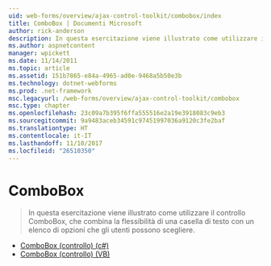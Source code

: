 ```yaml
---
uid: web-forms/overview/ajax-control-toolkit/combobox/index
title: ComboBox | Documenti Microsoft
author: rick-anderson
description: In questa esercitazione viene illustrato come utilizzare il controllo ComboBox, che combina la flessibilità di una casella di testo con un elenco di opzioni che gli utenti possono scegliere.
ms.author: aspnetcontent
manager: wpickett
ms.date: 11/14/2011
ms.topic: article
ms.assetid: 151b7865-e84a-4965-ad0e-9468a5b50e3b
ms.technology: dotnet-webforms
ms.prod: .net-framework
msc.legacyurl: /web-forms/overview/ajax-control-toolkit/combobox
msc.type: chapter
ms.openlocfilehash: 23c09a7b395f6ffa555516e2a19e3918083c9eb3
ms.sourcegitcommit: 9a9483aceb34591c97451997036a9120c3fe2baf
ms.translationtype: HT
ms.contentlocale: it-IT
ms.lasthandoff: 11/10/2017
ms.locfileid: "26510350"
---
```

<a name="combobox"></a>ComboBox
====================
> In questa esercitazione viene illustrato come utilizzare il controllo ComboBox, che combina la flessibilità di una casella di testo con un elenco di opzioni che gli utenti possono scegliere.


- [ComboBox (controllo) (c#)](how-do-i-use-the-combobox-control-cs.md)
- [ComboBox (controllo) (VB)](how-do-i-use-the-combobox-control-vb.md)
